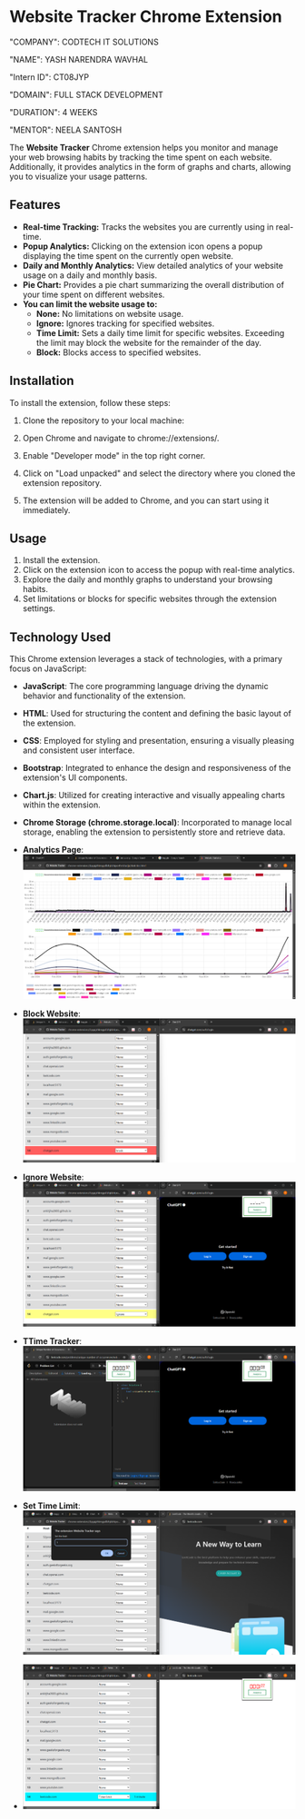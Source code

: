 # Website Tracker Chrome Extension

"COMPANY": CODTECH IT SOLUTIONS

"NAME": YASH NARENDRA WAVHAL

"Intern ID": CT08JYP

"DOMAIN": FULL STACK DEVELOPMENT

"DURATION": 4 WEEKS

"MENTOR": NEELA SANTOSH

The **Website Tracker** Chrome extension helps you monitor and manage your web browsing habits by tracking the time spent on each website. Additionally, it provides analytics in the form of graphs and charts, allowing you to visualize your usage patterns.

## Features

- **Real-time Tracking:** Tracks the websites you are currently using in real-time.
- **Popup Analytics:** Clicking on the extension icon opens a popup displaying the time spent on the currently open website.
- **Daily and Monthly Analytics:** View detailed analytics of your website usage on a daily and monthly basis.
- **Pie Chart:** Provides a pie chart summarizing the overall distribution of your time spent on different websites.
- **You can limit the website usage to:**
  - **None:** No limitations on website usage.
  - **Ignore:** Ignores tracking for specified websites.
  - **Time Limit:** Sets a daily time limit for specific websites. Exceeding the limit may block the website for the remainder of the day.
  - **Block:** Blocks access to specified websites.


## Installation

To install the extension, follow these steps:

1. Clone the repository to your local machine:

2. Open Chrome and navigate to chrome://extensions/.

3. Enable "Developer mode" in the top right corner.

4. Click on "Load unpacked" and select the directory where you cloned the extension repository.

5. The extension will be added to Chrome, and you can start using it immediately.

## Usage

1. Install the extension.
2. Click on the extension icon to access the popup with real-time analytics.
3. Explore the daily and monthly graphs to understand your browsing habits.
4. Set limitations or blocks for specific websites through the extension settings.

## Technology Used

This Chrome extension leverages a stack of technologies, with a primary focus on JavaScript:

- **JavaScript**: The core programming language driving the dynamic behavior and functionality of the extension.

- **HTML**: Used for structuring the content and defining the basic layout of the extension.

- **CSS**: Employed for styling and presentation, ensuring a visually pleasing and consistent user interface.

- **Bootstrap**: Integrated to enhance the design and responsiveness of the extension's UI components.

- **Chart.js**: Utilized for creating interactive and visually appealing charts within the extension.

- **Chrome Storage (chrome.storage.local)**: Incorporated to manage local storage, enabling the extension to persistently store and retrieve data.

- **Analytics Page**: ![Screenshot (19)](https://github.com/yash-wavhal/chrome-extension/blob/main/website-tracker-main/assets/img/Screenshot%202025-01-24%20190302.png)


- **Block Website**: ![Screenshot (21)](https://github.com/yash-wavhal/chrome-extension/blob/main/website-tracker-main/assets/img/Screenshot%202025-01-24%20190340.png)


- **Ignore Website**: ![Screenshot (22)](https://github.com/yash-wavhal/chrome-extension/blob/main/website-tracker-main/assets/img/Screenshot%202025-01-24%20190436.png)


- **TTime Tracker**: ![Screenshot (26)](https://github.com/yash-wavhal/chrome-extension/blob/main/website-tracker-main/assets/img/Screenshot%202025-01-24%20190643.png)

- **Set Time Limit**: ![Screenshot (33)](https://github.com/yash-wavhal/chrome-extension/blob/main/website-tracker-main/assets/img/Screenshot%202025-01-24%20191120.png)

- ![Screenshot (28)](https://github.com/yash-wavhal/chrome-extension/blob/main/website-tracker-main/assets/img/Screenshot%202025-01-24%20191044.png)
